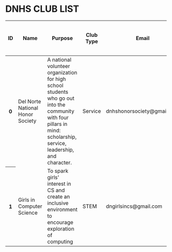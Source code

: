 <html>
    <head>
        <style>
            .role {
                color: red;
            }
        </style>
    </head>
    <body>
        <h1 class="text-center m-5 text-success">DNHS CLUB LIST</h1>
        <div class="table-responsive mx-5">
            <table class="table table-hover table-bordered border-secondary mb-5">
                <thead>
                    <tr>
                        <th scope="col">ID</th>
                        <th scope="col">Name</th>
                        <th scope="col">Purpose</th>
                        <th scope="col">Club Type</th>
                        <th scope="col">Email</th>
                        <th scope="col">Meeting Time</th>
                        <th scope="col">Club President or Point of Contact</th>
                        <th scope="col">Staff Advisor</th>
                        <th scope="col">Official Club?</th>
                        <th scope="col">Reviews</th>
                        <th scope="col">Meeting Minutes</th>
                        <th scope="col"></th>
                        <th scope="col"></th>
                    </tr>
                </thead>
                <tbody class="table-group-divider">
                    <tr>
                        <th scope="row">0</th>
                        <td>Del Norte National Honor Society</td>
                        <td>A national volunteer organization for high school students who go out into the community with four pillars in mind: scholarship, service, leadership, and character.</td>
                        <td>Service</td>
                        <td>dnhshonorsociety@gmail.com</td>
                        <td>N/A</td>
                        <td>Jane Doe</td>
                        <td>Mr. Swanson</td>
                        <td>Y</td>
                        <td></td>
                        <td></td>
                        <td class="role">Update</td>
                        <td class="role">Delete</td>
                    </tr>
                    <tr>
                        <th scope="row">1</th>
                        <td>Girls in Computer Science</td>
                        <td>To spark girls' interest in CS and create an inclusive environment to encourage exploration of computing</td>
                        <td>STEM</td>
                        <td>dngirlsincs@gmail.com</td>
                        <td>Wednesdays at lunch</td>
                        <td>John Smith</td>
                        <td>Mr. Mortensen</td>
                        <td>Y</td>
                        <td></td>
                        <td></td>
                        <td class="role">Update</td>
                        <td class="role">Delete</td>
                    </tr>
                </tbody>
            </table>
        </div>
    </body>
</html>